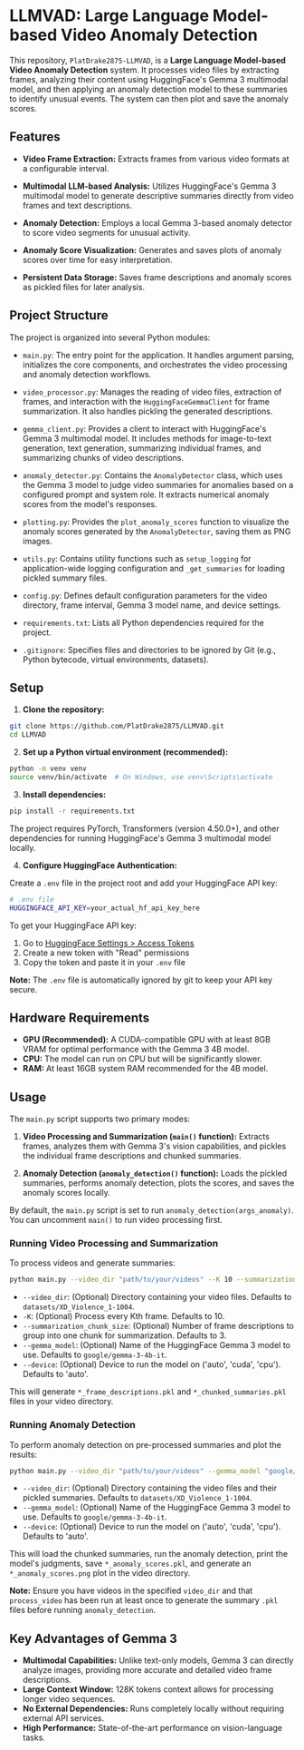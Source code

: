 # LLMVAD: Large Language Model-based Video Anomaly Detection

This repository, `PlatDrake2875-LLMVAD`, is a **Large Language Model-based Video Anomaly Detection** system. It processes video files by extracting frames, analyzing their content using HuggingFace's Gemma 3 multimodal model, and then applying an anomaly detection model to these summaries to identify unusual events. The system can then plot and save the anomaly scores.

## Features

* **Video Frame Extraction:** Extracts frames from various video formats at a configurable interval.

* **Multimodal LLM-based Analysis:** Utilizes HuggingFace's Gemma 3 multimodal model to generate descriptive summaries directly from video frames and text descriptions.

* **Anomaly Detection:** Employs a local Gemma 3-based anomaly detector to score video segments for unusual activity.

* **Anomaly Score Visualization:** Generates and saves plots of anomaly scores over time for easy interpretation.

* **Persistent Data Storage:** Saves frame descriptions and anomaly scores as pickled files for later analysis.

## Project Structure

The project is organized into several Python modules:

* `main.py`: The entry point for the application. It handles argument parsing, initializes the core components, and orchestrates the video processing and anomaly detection workflows.

* `video_processor.py`: Manages the reading of video files, extraction of frames, and interaction with the `HuggingFaceGemmaClient` for frame summarization. It also handles pickling the generated descriptions.

* `gemma_client.py`: Provides a client to interact with HuggingFace's Gemma 3 multimodal model. It includes methods for image-to-text generation, text generation, summarizing individual frames, and summarizing chunks of video descriptions.

* `anomaly_detector.py`: Contains the `AnomalyDetector` class, which uses the Gemma 3 model to judge video summaries for anomalies based on a configured prompt and system role. It extracts numerical anomaly scores from the model's responses.

* `plotting.py`: Provides the `plot_anomaly_scores` function to visualize the anomaly scores generated by the `AnomalyDetector`, saving them as PNG images.

* `utils.py`: Contains utility functions such as `setup_logging` for application-wide logging configuration and `_get_summaries` for loading pickled summary files.

* `config.py`: Defines default configuration parameters for the video directory, frame interval, Gemma 3 model name, and device settings.

* `requirements.txt`: Lists all Python dependencies required for the project.

* `.gitignore`: Specifies files and directories to be ignored by Git (e.g., Python bytecode, virtual environments, datasets).

## Setup

1. **Clone the repository:**

```bash
git clone https://github.com/PlatDrake2875/LLMVAD.git
cd LLMVAD
```

2. **Set up a Python virtual environment (recommended):**

```bash
python -m venv venv
source venv/bin/activate  # On Windows, use venv\Scripts\activate
```

3. **Install dependencies:**

```bash
pip install -r requirements.txt
```

The project requires PyTorch, Transformers (version 4.50.0+), and other dependencies for running HuggingFace's Gemma 3 multimodal model locally.

4. **Configure HuggingFace Authentication:**

Create a `.env` file in the project root and add your HuggingFace API key:

```bash
# .env file
HUGGINGFACE_API_KEY=your_actual_hf_api_key_here
```

To get your HuggingFace API key:
1. Go to [HuggingFace Settings > Access Tokens](https://huggingface.co/settings/tokens)
2. Create a new token with "Read" permissions
3. Copy the token and paste it in your `.env` file

**Note:** The `.env` file is automatically ignored by git to keep your API key secure.

## Hardware Requirements

* **GPU (Recommended):** A CUDA-compatible GPU with at least 8GB VRAM for optimal performance with the Gemma 3 4B model.
* **CPU:** The model can run on CPU but will be significantly slower.
* **RAM:** At least 16GB system RAM recommended for the 4B model.

## Usage

The `main.py` script supports two primary modes:

1. **Video Processing and Summarization (`main()` function):** Extracts frames, analyzes them with Gemma 3's vision capabilities, and pickles the individual frame descriptions and chunked summaries.

2. **Anomaly Detection (`anomaly_detection()` function):** Loads the pickled summaries, performs anomaly detection, plots the scores, and saves the anomaly scores locally.

By default, the `main.py` script is set to run `anomaly_detection(args_anomaly)`. You can uncomment `main()` to run video processing first.

### Running Video Processing and Summarization

To process videos and generate summaries:

```bash
python main.py --video_dir "path/to/your/videos" --K 10 --summarization_chunk_size 3 --gemma_model "google/gemma-3-4b-it" --device "auto"
```

* `--video_dir`: (Optional) Directory containing your video files. Defaults to `datasets/XD_Violence_1-1004`.
* `-K`: (Optional) Process every Kth frame. Defaults to 10.
* `--summarization_chunk_size`: (Optional) Number of frame descriptions to group into one chunk for summarization. Defaults to 3.
* `--gemma_model`: (Optional) Name of the HuggingFace Gemma 3 model to use. Defaults to `google/gemma-3-4b-it`.
* `--device`: (Optional) Device to run the model on ('auto', 'cuda', 'cpu'). Defaults to 'auto'.

This will generate `*_frame_descriptions.pkl` and `*_chunked_summaries.pkl` files in your video directory.

### Running Anomaly Detection

To perform anomaly detection on pre-processed summaries and plot the results:

```bash
python main.py --video_dir "path/to/your/videos" --gemma_model "google/gemma-3-4b-it" --device "auto"
```

* `--video_dir`: (Optional) Directory containing the video files and their pickled summaries. Defaults to `datasets/XD_Violence_1-1004`.
* `--gemma_model`: (Optional) Name of the HuggingFace Gemma 3 model to use. Defaults to `google/gemma-3-4b-it`.
* `--device`: (Optional) Device to run the model on ('auto', 'cuda', 'cpu'). Defaults to 'auto'.

This will load the chunked summaries, run the anomaly detection, print the model's judgments, save `*_anomaly_scores.pkl`, and generate an `*_anomaly_scores.png` plot in the video directory.

**Note:** Ensure you have videos in the specified `video_dir` and that `process_video` has been run at least once to generate the summary `.pkl` files before running `anomaly_detection`.

## Key Advantages of Gemma 3

* **Multimodal Capabilities:** Unlike text-only models, Gemma 3 can directly analyze images, providing more accurate and detailed video frame descriptions.
* **Large Context Window:** 128K tokens context allows for processing longer video sequences.
* **No External Dependencies:** Runs completely locally without requiring external API services.
* **High Performance:** State-of-the-art performance on vision-language tasks.





